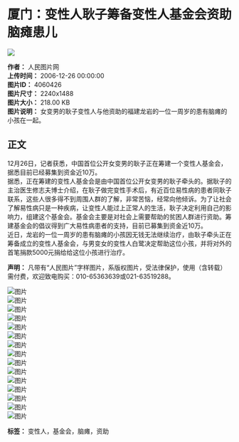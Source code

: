 # 厦门：变性人耿子筹备变性人基金会资助脑瘫患儿

[![](http://vip-public.people.com.cn/old/2006/1226/C202090/P948173_m.jpg)](http://vip-public.people.com.cn/old/2006/1226/C202090/P948173_m.jpg)

**作者：** 人民图片网  
**上传时间：** 2006-12-26 00:00:00  
**图片ID：** 4060426  
**图片尺寸：** 2240x1488  
**图片大小：** 218.00 KB  
**图片说明：** 女变男的耿子变性人与他资助的福建龙岩的一位一周岁的患有脑瘫的小孩在一起。  

## 正文

12月26日，记者获悉，中国首位公开女变男的耿子正在筹建一个变性人基金会，据悉目前已经募集到资金近10万。  
据悉，正在筹建的变性人基金会是由中国首位公开女变男的耿子牵头的。据耿子的主治医生修志夫博士介绍，在耿子做完变性手术后，有近百位易性病的患者同耿子联系，这些人很多得不到周围人群的了解，非常苦恼，经常向他倾诉。为了让社会了解易性病只是一种疾病，让变性人能过上正常人的生活，耿子决定利用自己的影响力，组建这个基金会。基金会主要是对社会上需要帮助的贫困人群进行资助。筹建基金会的倡议得到广大易性病患者的支持，目前已募集到资金近10万。  
近日，龙岩的一位一周岁的患有脑瘫的小孩因无钱无法继续治疗，由耿子牵头正在筹备成立的变性人基金会，与男变女的变性人白鹭决定帮助这位小孩，并将对外的首笔捐款5000元捐给给这位小孩进行治疗。

**声明：** 凡带有“人民图片”字样图片，系版权图片，受法律保护，使用（含转载）需付费，欢迎致电购买：010-65363639或021-63519288。

![图片](http://vip-public.people.com.cn/old/2006/1226/C202090/P948168_s.jpg)  
![图片](http://vip-public.people.com.cn/old/2006/1226/C202090/P948169_s.jpg)  
![图片](http://vip-public.people.com.cn/old/2006/1226/C202090/P948170_s.jpg)  
![图片](http://vip-public.people.com.cn/old/2006/1226/C202090/P948171_s.jpg)  
![图片](http://vip-public.people.com.cn/old/2006/1226/C202090/P948172_s.jpg)  
![图片](http://vip-public.people.com.cn/old/2006/1226/C202090/P948173_s.jpg)  
![图片](http://vip-public.people.com.cn/old/2006/1226/C202090/P948174_s.jpg)  
![图片](http://vip-public.people.com.cn/old/2006/1226/C202090/P948175_s.jpg)  
![图片](http://vip-public.people.com.cn/old/2006/1226/C202090/P948176_s.jpg)  
![图片](http://vip-public.people.com.cn/old/2006/1226/C202090/P948177_s.jpg)  
![图片](http://vip-public.people.com.cn/old/2006/1226/C202090/P948178_s.jpg)  
![图片](http://vip-public.people.com.cn/old/2006/1226/C202090/P948179_s.jpg)  
![图片](http://vip-public.people.com.cn/old/2006/1226/C202090/P948180_s.jpg)  
![图片](http://vip-public.people.com.cn/old/2006/1226/C202090/P948181_s.jpg)  
![图片](http://vip-public.people.com.cn/old/2006/1226/C202090/P948182_s.jpg)  

**标签：** 变性人，基金会，脑瘫，资助